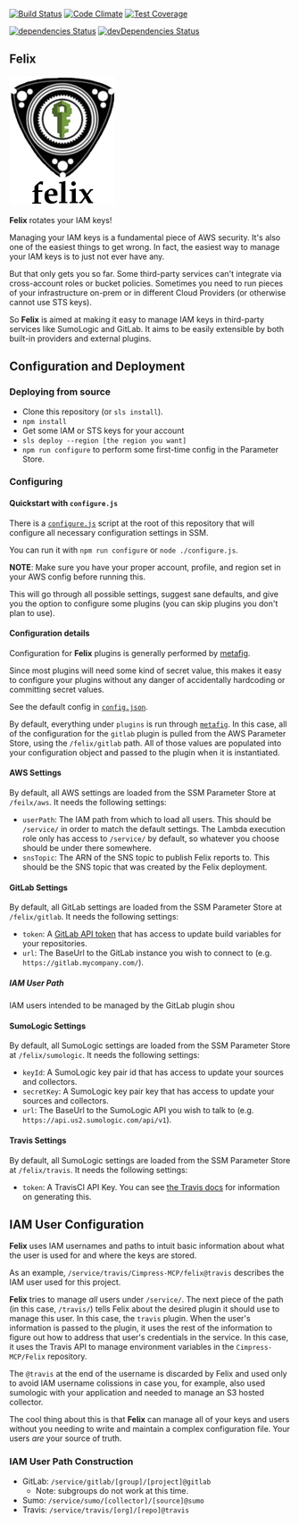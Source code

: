 [![Build Status](https://travis-ci.org/Cimpress-MCP/felix.svg?branch=master)](https://travis-ci.org/Cimpress-MCP/felix)
[![Code Climate](https://codeclimate.com/github/Cimpress-MCP/felix/badges/gpa.svg)](https://codeclimate.com/github/Cimpress-MCP/felix)
[![Test Coverage](https://codeclimate.com/github/Cimpress-MCP/felix/badges/coverage.svg)](https://codeclimate.com/github/Cimpress-MCP/felix/coverage)

[![dependencies Status](https://david-dm.org/Cimpress-MCP/felix/status.svg)](https://david-dm.org/Cimpress-MCP/felix)
[![devDependencies Status](https://david-dm.org/Cimpress-MCP/felix/dev-status.svg)](https://david-dm.org/Cimpress-MCP/felix?type=dev)

## Felix

![Felix Logo](./logo.png)

**Felix** rotates your IAM keys!

Managing your IAM keys is a fundamental piece of AWS security. It's also one
of the easiest things to get wrong. In fact, the easiest way to manage your
IAM keys is to just not ever have any.

But that only gets you so far. Some third-party services can't integrate via
cross-account roles or bucket policies. Sometimes you need to run pieces of
your infrastructure on-prem or in different Cloud Providers (or otherwise
cannot use STS keys).

So **Felix** is aimed at making it easy to manage IAM keys in third-party
services like SumoLogic and GitLab. It aims to be easily extensible by both
built-in providers and external plugins.

## Configuration and Deployment
### Deploying from source

* Clone this repository (or `sls install`).
* `npm install`
* Get some IAM or STS keys for your account
* `sls deploy --region [the region you want]`
* `npm run configure` to perform some first-time config in the Parameter Store.

### Configuring
#### Quickstart with `configure.js`

There is a [`configure.js`](./configure.js) script at the root of this
repository that will configure all necessary configuration settings in SSM.

You can run it with `npm run configure` or `node ./configure.js`.

**NOTE**: Make sure you have your proper account, profile, and region set in
your AWS config before running this.

This will go through all possible settings, suggest sane defaults, and give you
the option to configure some plugins (you can skip plugins you don't plan to
use).

#### Configuration details

Configuration for **Felix** plugins is generally performed by
[metafig](https://github.com/Cimpress-MCP/metafig).

Since most plugins will need some kind of secret value, this makes
it easy to configure your plugins without any danger of accidentally
hardcoding or committing secret values.

See the default config in [`config.json`](config.json).

By default, everything under `plugins` is run through [`metafig`](https://github.com/Cimpress-MCP/metafig). In this case, all of
the configuration for the `gitlab` plugin is pulled from the AWS Parameter
Store, using the `/felix/gitlab` path. All of those values are populated
into your configuration object and passed to the plugin when it is
instantiated.

#### AWS Settings

By default, all AWS settings are loaded from the SSM Parameter Store at `/feilx/aws`. It needs the following settings:

* `userPath`: The IAM path from which to load all users. This should be `/service/` in order to match the default settings. The Lambda execution role only has access to `/service/` by default, so whatever you choose should be under there somewhere.
* `snsTopic`: The ARN of the SNS topic to publish Felix reports to. This should be the SNS topic that was created by the Felix deployment.

#### GitLab Settings

By default, all GitLab settings are loaded from the SSM Parameter Store at `/felix/gitlab`. It needs the following settings:

* `token`: A [GitLab API token](https://docs.gitlab.com/ce/user/profile/personal_access_tokens.html) that has access to update build variables for your repositories.
* `url`: The BaseUrl to the GitLab instance you wish to connect to (e.g. `https://gitlab.mycompany.com/`).

##### IAM User Path
IAM users intended to be managed by the GitLab plugin shou

#### SumoLogic Settings

By default, all SumoLogic settings are loaded from the SSM Parameter Store at `/felix/sumologic`. It needs the following settings:

* `keyId`: A SumoLogic key pair id that has access to update your sources and collectors.
* `secretKey`: A SumoLogic key pair key that has access to update your sources and collectors.
* `url`: The BaseUrl to the SumoLogic API you wish to talk to (e.g. `https://api.us2.sumologic.com/api/v1`).

#### Travis Settings

By default, all SumoLogic settings are loaded from the SSM Parameter Store at `/felix/travis`. It needs the following settings:

* `token`: A TravisCI API Key. You can see [the Travis docs](https://developer.travis-ci.org/authentication) for information on generating this.

## IAM User Configuration

**Felix** uses IAM usernames and paths to intuit basic information about what
the user is used for and where the keys are stored.

As an example, `/service/travis/Cimpress-MCP/felix@travis` describes the IAM
user used for this project.

**Felix** tries to manage *all* users under `/service/`. The next piece of the path (in this case, `/travis/`) tells Felix about the desired plugin it should
use to manage this user. In this case, the `travis` plugin. When the user's
information is passed to the plugin, it uses the rest of the information to
figure out how to address that user's credentials in the service. In this case,
it uses the Travis API to manage environment variables in the
`Cimpress-MCP/Felix` repository.

The `@travis` at the end of the username is discarded by Felix and used only to
avoid IAM username colissions in case you, for example, also used sumologic
with your application and needed to manage an S3 hosted collector.

The cool thing about this is that **Felix** can manage all of your keys and
users without you needing to write and maintain a complex configuration file.
Your users *are* your source of truth.

### IAM User Path Construction
* GitLab: `/service/gitlab/[group]/[project]@gitlab`
  * Note: subgroups do not work at this time.
* Sumo: `/service/sumo/[collector]/[source]@sumo`
* Travis: `/service/travis/[org]/[repo]@travis`
